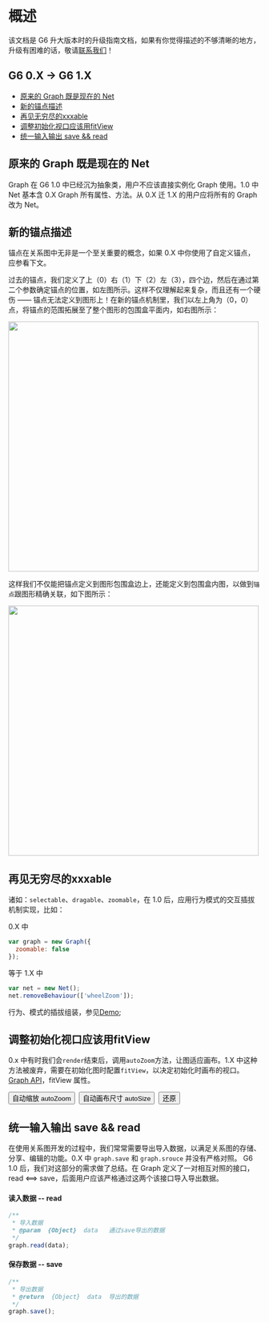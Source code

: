 <!--
 index: 3
 title: 升级指南
 resource:
   jsFiles:
     - ${url.g6}
-->

# 概述

该文档是 G6 升大版本时的升级指南文档，如果有你觉得描述的不够清晰的地方，升级有困难的话，敬请[联系我们](/about/index.html)！

## G6 0.X -> G6 1.X

* [原来的 Graph 既是现在的 Net](#_原来的-graph-既是现在的-net)
* [新的锚点描述](#_新的锚点描述)
* [再见无穷尽的xxxable](#_再见无穷尽的xxxable)
* [调整初始化视口应该用fitView](#_调整初始化视口应该用fitview)
* [统一输入输出 save && read](#_统一输入输出-save-amp-amp-read)

## 原来的 Graph 既是现在的 Net

Graph 在 G6 1.0 中已经沉为抽象类，用户不应该直接实例化 Graph 使用。1.0 中 Net 基本含 0.X Graph 所有属性、方法。从 0.X 迁 1.X 的用户应将所有的 Graph 改为 Net。

## 新的锚点描述

锚点在关系图中无非是一个至关重要的概念，如果 0.X 中你使用了自定义锚点，应参看下文。

过去的锚点，我们定义了上（0）右（1）下（2）左（3），四个边，然后在通过第二个参数确定锚点的位置，如左图所示。这样不仅理解起来复杂，而且还有一个硬伤 —— 锚点无法定义到图形上！在新的锚点机制里，我们以左上角为（0，0）点，将锚点的范围拓展至了整个图形的包围盒平面内，如右图所示：

<img src="https://zos.alipayobjects.com/rmsportal/dpLPhjRBQTvESnCydHwA.png" style = "width: 500px;"/>

这样我们不仅能把锚点定义到图形包围盒边上，还能定义到包围盒内图，以做到`锚点`跟图形精确关联，如下图所示：

<img src="https://zos.alipayobjects.com/rmsportal/lneevqEqTkjvGYJPKoiK.png" style = "width: 500px;"/>


## 再见无穷尽的xxxable

诸如：`selectable`、`dragable`、`zoomable`，在 1.0 后，应用行为模式的交互插拔机制实现，比如：

0.X 中

```js
var graph = new Graph({
  zoomable: false
});
```

等于 1.X 中

```js
var net = new Net();
net.removeBehaviour(['wheelZoom']);
```


行为、模式的插拔组装，参见[Demo](/g6/demo/06-other/mode.html);

## 调整初始化视口应该用fitView

0.x 中有时我们会`render`结束后，调用`autoZoom`方法，让图适应画布。1.X 中这种方法被废弃，需要在初始化图时配置`fitView`，以决定初始化时画布的视口。[Graph API](/g6/api/graph.html)，fitView 属性。


<button id='autoZoom'>自动缩放 autoZoom</button>&nbsp;&nbsp;<button id='autoSize'>自动画布尺寸 autoSize</button>&nbsp;&nbsp;<button id='restore'>还原</button>
<div id='fitView'></div>

<script>
var Matrix = G6.Matrix.Matrix3;
var autoZoom = $('#autoZoom');
var autoSize = $('#autoSize');
var restore = $('#restore');
// 第三步：设置数据
var data = {
  "nodes": [
    {
      "x": 140,
      "y": 210,
      "id": "node1"
    },
    {
      "x": 270,
      "y": 210,
      "id": "node2"
    }
  ],
  "edges": [
    {
      "source": "node1",
      "id": "edge1",
      "target": "node2"
    }
  ]
};
// 第四步：配置G6画布
var net = new G6.Net({
    id: 'fitView', // 容器ID
    width: 500,    // 画布宽
    height: 500    // 画布高
  });
// 第五步：载入数据
net.source(data.nodes, data.edges);
// 第六步：渲染关系图
net.render();
autoZoom.on('click', function(){
  net.clear();
  net.set('fitView', 'autoZoom');
  net.source(data.nodes, data.edges);
  net.render();
});
autoSize.on('click', function(){
  net.clear();
  net.set('fitView', 'autoSize');
  net.source(data.nodes, data.edges);
  net.render();
});
restore.on('click', function(){
  net.changeSize(500, 500);
  net.updateMatrix(new Matrix());
  net.clear();
  net.set('fitView', null);
  net.source(data.nodes, data.edges);
  net.render();
});
</script>

## 统一输入输出 save && read

在使用关系图开发的过程中，我们常常需要导出导入数据，以满足关系图的存储、分享、编辑的功能。0.X 中 `graph.save` 和 `graph.srouce` 并没有严格对照。 G6 1.0 后，我们对这部分的需求做了总结。在 Graph 定义了一对相互对照的接口，read <==> save，后面用户应该严格通过这两个该接口导入导出数据。

#### 读入数据 -- read

```js
/**
 * 导入数据
 * @param  {Object}  data   通过save导出的数据
 */
graph.read(data);
```

#### 保存数据 -- save

```js
/**
 * 导出数据
 * @return  {Object}  data  导出的数据
 */
graph.save();
```
